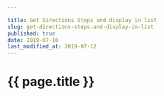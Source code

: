 ```yaml
---

title: Get Directions Steps and display in list
slug: get-directions-steps-and-display-in-list
published: true
date: 2019-07-10
last_modified_at: 2019-07-12
---
```


# {{ page.title }}
